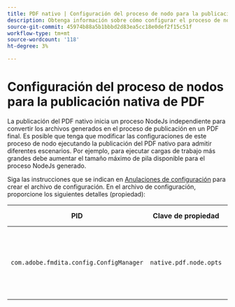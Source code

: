 ```yaml
---
title: PDF nativo | Configuración del proceso de nodo para la publicación de PDF nativo
description: Obtenga información sobre cómo configurar el proceso de nodo para la publicación nativa de PDF
source-git-commit: 45974b88a5b1bbbd2d83ea5cc18e0def2f15c51f
workflow-type: tm+mt
source-wordcount: '118'
ht-degree: 3%

---
```



# Configuración del proceso de nodos para la publicación nativa de PDF

La publicación del PDF nativo inicia un proceso NodeJs independiente para convertir los archivos generados en el proceso de publicación en un PDF final. Es posible que tenga que modificar las configuraciones de este proceso de nodo ejecutando la publicación del PDF nativo para admitir diferentes escenarios. Por ejemplo, para ejecutar cargas de trabajo más grandes debe aumentar el tamaño máximo de pila disponible para el proceso NodeJs generado.

Siga las instrucciones que se indican en [Anulaciones de configuración](../cs-install-guide/download-install-additional-config-override.md) para crear el archivo de configuración. En el archivo de configuración, proporcione los siguientes detalles (propiedad):

| PID | Clave de propiedad | Valor de propiedad |
|---|---|---|
| `com.adobe.fmdita.config.ConfigManager` | `native.pdf.node.opts` | Valor de cadena para establecer cualquier estándar `NODE_OPTIONS`.<BR> Valor predeterminado: &quot;&quot; |

